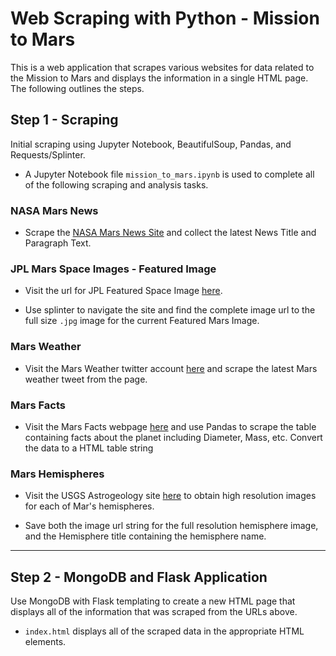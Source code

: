# Web Scraping with Python - Mission to Mars

This is a web application that scrapes various websites for data related to the Mission to Mars and displays the information in a single HTML page. The following outlines the steps.

## Step 1 - Scraping

Initial scraping using Jupyter Notebook, BeautifulSoup, Pandas, and Requests/Splinter.

* A Jupyter Notebook file `mission_to_mars.ipynb` is used to complete all of the following scraping and analysis tasks.

### NASA Mars News

* Scrape the [NASA Mars News Site](https://mars.nasa.gov/news/) and collect the latest News Title and Paragraph Text.

### JPL Mars Space Images - Featured Image

* Visit the url for JPL Featured Space Image [here](https://www.jpl.nasa.gov/spaceimages/?search=&category=Mars).

* Use splinter to navigate the site and find the complete image url to the full size `.jpg` image for the current Featured Mars Image.

### Mars Weather

* Visit the Mars Weather twitter account [here](https://twitter.com/marswxreport?lang=en) and scrape the latest Mars weather tweet from the page.

### Mars Facts

* Visit the Mars Facts webpage [here](https://space-facts.com/mars/) and use Pandas to scrape the table containing facts about the planet including Diameter, Mass, etc. Convert the data to a HTML table string

### Mars Hemispheres

* Visit the USGS Astrogeology site [here](https://astrogeology.usgs.gov/search/results?q=hemisphere+enhanced&k1=target&v1=Mars) to obtain high resolution images for each of Mar's hemispheres.

* Save both the image url string for the full resolution hemisphere image, and the Hemisphere title containing the hemisphere name.

- - -

## Step 2 - MongoDB and Flask Application

Use MongoDB with Flask templating to create a new HTML page that displays all of the information that was scraped from the URLs above.

* `index.html` displays all of the scraped data in the appropriate HTML elements.
